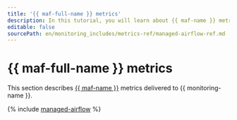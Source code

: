 ```yaml
---
title: '{{ maf-full-name }} metrics'
description: In this tutorial, you will learn about {{ maf-name }} metrics.
editable: false
sourcePath: en/monitoring_includes/metrics-ref/managed-airflow-ref.md
---
```


# {{ maf-full-name }} metrics


This section describes [{{ maf-name }}](../../managed-airflow/index.yaml) metrics delivered to {{ monitoring-name }}.

{% include [managed-airflow](../../_includes/monitoring/metrics-ref/managed-airflow.md) %}